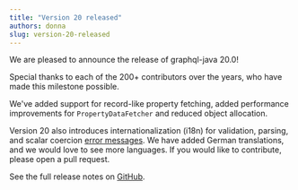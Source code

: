 ```yaml
---
title: "Version 20 released"
authors: donna
slug: version-20-released
---
```


We are pleased to announce the release of graphql-java 20.0!

Special thanks to each of the 200+ contributors over the years, who have made this milestone possible.

We've added support for record-like property fetching, added performance improvements for `PropertyDataFetcher` and reduced object allocation.

Version 20 also introduces internationalization (i18n) for validation, parsing, and scalar coercion [error messages](https://github.com/graphql-java/graphql-java/tree/master/src/main/resources/i18n). We have added German translations, and we would love to see more languages. If you would like to contribute, please open a pull request.

See the full release notes on [GitHub](https://github.com/graphql-java/graphql-java/releases/tag/v20.0).